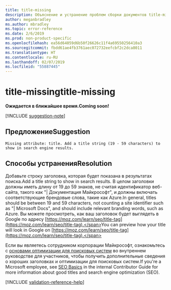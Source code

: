 ```yaml
---
title: title-missing
description: Объяснение и устранение проблем сборки документов title-missing
author: meganbradley
ms.author: mbradley
ms.topic: error-reference
ms.date: 2/6/2019
ms.prod: non-product-specific
ms.openlocfilehash: ea56d64059d6b50f26626c11f4a69550256410a3
ms.sourcegitcommit: fbdd61ae4fb3761aec072732eefcbf2c2dca8011
ms.translationtype: HT
ms.contentlocale: ru-RU
ms.lasthandoff: 02/07/2019
ms.locfileid: "55887445"
---
```

# <a name="title-missing"></a><span data-ttu-id="a40cb-103">title-missing</span><span class="sxs-lookup"><span data-stu-id="a40cb-103">title-missing</span></span>

<span data-ttu-id="a40cb-104">**Ожидается в ближайшее время.**</span><span class="sxs-lookup"><span data-stu-id="a40cb-104">**Coming soon!**</span></span>

[!INCLUDE [suggestion-note](includes/suggestion-note.md)]

## <a name="suggestion"></a><span data-ttu-id="a40cb-105">Предложение</span><span class="sxs-lookup"><span data-stu-id="a40cb-105">Suggestion</span></span>

`Missing attribute: title. Add a title string (19 - 59 characters) to show in search engine results.`

## <a name="resolution"></a><span data-ttu-id="a40cb-106">Способы устранения</span><span class="sxs-lookup"><span data-stu-id="a40cb-106">Resolution</span></span>

<span data-ttu-id="a40cb-107">Добавьте строку заголовка, которая будет показана в результатах поиска.</span><span class="sxs-lookup"><span data-stu-id="a40cb-107">Add a title string to show in search results.</span></span> <span data-ttu-id="a40cb-108">В целом заголовки должны иметь длину от 19 до 59 знаков, не считая идентификатор веб-сайта, такого как "| Документация Майкрософт", и должны включать соответствующие брендовые слова, такие как Azure.</span><span class="sxs-lookup"><span data-stu-id="a40cb-108">In general, titles should be between 19 and 59 characters, not counting a site identifier such as "| Microsoft Docs", and should include relevant branding words, such as Azure.</span></span> <span data-ttu-id="a40cb-109">Вы можете просмотреть, как ваш заголовок будет выглядеть в Google по адресу [https://moz.com/learn/seo/title-tag](https://moz.com/learn/seo/title-tag).</span><span class="sxs-lookup"><span data-stu-id="a40cb-109">You can preview how your title will look in Google on [https://moz.com/learn/seo/title-tag](https://moz.com/learn/seo/title-tag).</span></span>

<span data-ttu-id="a40cb-110">Если вы являетесь сотрудником корпорации Майкрософт, ознакомьтесь с [основами оптимизации для поисковых систем](https://review.docs.microsoft.com/en-us/help/contribute/contribute-how-to-write-seo-basics?branch=master) во внутреннем руководстве для участников, чтобы получить дополнительные сведения о хороших заголовках и оптимизации для поисковых систем.</span><span class="sxs-lookup"><span data-stu-id="a40cb-110">If you're a Microsoft employee, see [SEO Basics](https://review.docs.microsoft.com/en-us/help/contribute/contribute-how-to-write-seo-basics?branch=master) in the internal Contributor Guide for more information about good titles and search engine optimization (SEO).</span></span>

[!INCLUDE [validation-reference-help](includes/validation-reference-help.md)]
